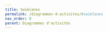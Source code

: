 ```yaml
---
title: Swimlanes
permalink: /diagrammes-d-activites/#swimlanes
nav_order: 9
parent: Diagrammes d'activités
---
```


